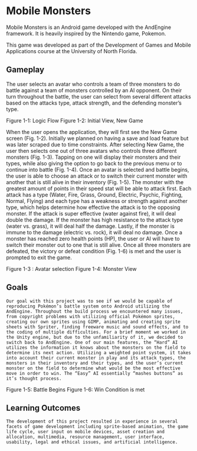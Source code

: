 # Mobile Monsters
Mobile Monsters is an Android game developed with the AndEngine framework. It is heavily inspired by the Nintendo game, Pokemon. 

This game was developed as part of the Development of Games and Mobile Applications course at the University of North Florida. 

## Gameplay
The user selects an avatar who controls a team of three monsters to do battle against a team of monsters controlled by an AI opponent. On their turn throughout the battle, the user can select from several different attacks based on the attacks type, attack strength, and the defending monster’s type. 

  
Figure 1-1: Logic Flow 						Figure 1-2: Initial View, New Game
	
When the user opens the application, they will first see the New Game screen (Fig. 1-2). Initially we planned on having a save and load feature but was later scraped due to time constraints. After selecting New Game, the user then selects one out of three avatars who controls three different monsters (Fig. 1-3). Tapping on one will display their monsters and their types, while also giving the option to go back to the previous menu or to continue into battle (Fig. 1-4). Once an avatar is selected and battle begins, the user is able to choose an attack or to switch their current monster with another that is still alive in their inventory (Fig. 1-5). The monster with the greatest amount of points in their speed stat will be able to attack first. Each attack has a type (Water, Fire, Grass, Ground, Electric, Psychic, Fighting, Normal, Flying) and each type has a weakness or strength against another type, which helps determine how effective the attack is to the opposing monster. If the attack is super effective (water against fire), it will deal double the damage. If the monster has high resistance to the attack type (water vs. grass), it will deal half the damage. Lastly, if the monster is immune to the damage (electric vs. rock), it will deal no damage. Once a monster has reached zero health points (HP), the user or AI will have to switch their monster out to one that is still alive. Once all three monsters are defeated, the victory or defeat condition (Fig. 1-6) is met and the user is prompted to exit the game. 

   
Figure 1-3 : Avatar selection			Figure 1-4: Monster View

## Goals
	Our goal with this project was to see if we would be capable of reproducing Pokémon’s battle system onto Android utilizing the AndEngine. Throughout the build process we encountered many issues, from copyright problems with utilizing official Pokémon sprites, creating our own sprites using GIMP, animating and creating sprite sheets with Spriter, finding freeware music and sound effects, and to the coding of multiple difficulties. For a brief moment we worked in the Unity engine, but due to the unfamiliarity of it, we decided to switch back to AndEngine. One of our main features, the “Hard” AI utilizes the information it knows about the monsters on the field to determine its next action. Utilizing a weighted point system, it takes into account their current monster in play and its attack types, the monsters in their inventory and their types, and the user’s current monster on the field to determine what would be the most effective move in order to win. The “Easy” AI essentially “mashes buttons” as it’s thought process. 

  
Figure 1-5: Battle Begins			Figure 1-6: Win Condition is met

## Learning Outcomes

	The development of this project resulted in experience in several facets of game development including sprite-based animation, the game life cycle, user input on mobile devices, asset creation and allocation, multimedia, resource management, user interface, usability, legal and ethical issues, and artificial intelligence. 



